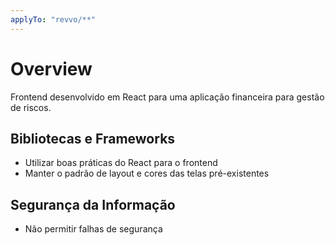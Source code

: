 ```yaml
---
applyTo: "revvo/**"
---
```


# Overview

Frontend desenvolvido em React para uma aplicação financeira para gestão de riscos.

## Bibliotecas e Frameworks
- Utilizar boas práticas do React para o frontend
- Manter o padrão de layout e cores das telas pré-existentes


## Segurança da Informação
- Não permitir falhas de segurança